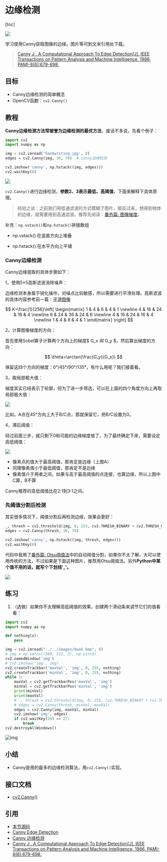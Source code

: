 # 边缘检测

[toc]

![](https://gitee.com/tianzhendong/img/raw/master//images/cv2_canny_edge_detection_threshold.jpg)

学习使用Canny获取图像的边缘。图片等可到文末引用处下载。

> [Canny J . A Computational Approach To Edge Detection\[J\]. IEEE Transactions on Pattern Analysis and Machine Intelligence, 1986, PAMI-8\(6\):679-698.](https://www.computer.org/cms/Computer.org/Transactions%20Home%20Pages/TPAMI/PDFs/top_ten_6.pdf)



## 目标

* Canny边缘检测的简单概念
* OpenCV函数：`cv2.Canny()`

## 教程

**Canny边缘检测方法常被誉为边缘检测的最优方法**，废话不多说，先看个例子：

```python
import cv2
import numpy as np

img = cv2.imread('handwriting.jpg', 0)
edges = cv2.Canny(img, 30, 70)  # canny边缘检测

cv2.imshow('canny', np.hstack((img, edges)))
cv2.waitKey(0)
```

![](https://gitee.com/tianzhendong/img/raw/master//images/cv2_canny_edge_detection.jpg)



`cv2.Canny()`进行边缘检测，**参数2、3表示最低、高阈值**，下面来解释下具体原理。

> 经验之谈：之前我们用低通滤波的方式模糊了图片，那反过来，想得到物体的边缘，就需要用到高通滤波。推荐先阅读：[番外篇: 图像梯度](【2】学习/机器视觉/OpenCV/27-图像梯度.md)。

补充：`np.vstack()`和`np.hstack()`拼接数组

- np.vstack():在竖直方向上堆叠

- np.hstack():在水平方向上平铺



### Canny边缘检测

Canny边缘提取的具体步骤如下：

1，使用5×5高斯滤波消除噪声：

边缘检测本身属于锐化操作，对噪点比较敏感，所以需要进行平滑处理。高斯滤波的具体内容参考前一篇：[平滑图像](【2】学习/机器视觉/OpenCV/17-平滑图像.md)

$$
K=\frac{1}{256}\left[
 \begin{matrix}
   1 & 4 & 6 & 4 & 1 \newline
   4 & 16 & 24 & 16 & 4  \newline
   6 & 24 & 36 & 24 & 6  \newline
   4 & 16 & 24 & 16 & 4  \newline
   1 & 4 & 6 & 4 & 1
  \end{matrix}
  \right]
$$

2，计算图像梯度的方向：

首先使用Sobel算子计算两个方向上的梯度$ G\_x $和$ G\_y $，然后算出梯度的方向：

$$
\theta=\arctan(\frac{G_y}{G_x})
$$

保留这四个方向的梯度：0°/45°/90°/135°，有什么用呢？我们接着看。

3，取局部极大值：

梯度其实已经表示了轮廓，但为了进一步筛选，可以在上面的四个角度方向上再取局部极大值：

![](http://cos.codec.wang/cv2_understand_canny_direction.jpg)

比如，A点在45°方向上大于B/C点，那就保留它，把B/C设置为0。

4，滞后阈值：

经过前面三步，就只剩下0和可能的边缘梯度值了，为了最终确定下来，需要设定高低阈值：

![](https://gitee.com/tianzhendong/img/raw/master//images/cv2_understand_canny_max_min_val.jpg)

* 像素点的值大于最高阈值，那肯定是边缘（上图A）
* 同理像素值小于最低阈值，那肯定不是边缘
* 像素值介于两者之间，如果与高于最高阈值的点连接，也算边缘，所以上图中C算，B不算

Canny推荐的高低阈值比在2:1到3:1之间。

### 先阈值分割后检测

其实很多情况下，阈值分割后再检测边缘，效果会更好：

```python
_, thresh = cv2.threshold(img, 0, 255, cv2.THRESH_BINARY + cv2.THRESH_OTSU)
edges = cv2.Canny(thresh, 30, 70)

cv2.imshow('canny', np.hstack((img, thresh, edges)))
cv2.waitKey(0)
```

代码中我用了[番外篇: Otsu阈值法](【2】学习/机器视觉/OpenCV/12-Otus阈值法.md)中的自动阈值分割，如果你不太了解，大可以使用传统的方法，不过如果是下面这种图片，推荐用Otsu阈值法。另外**Python中某个值不用的话，就写个下划线'\_'。**

![](https://gitee.com/tianzhendong/img/raw/master//images/cv2_canny_edge_detection_threshold.jpg)

## 练习

1. （选做）如果你不太理解高低阈值的效果，创建两个滑动条来调节它们的值看看：

```python
import cv2
import numpy as np

def nothing(x):
    pass

img = cv2.imread("../../images/book.bmp", 0)
# img = np.zeros((300, 512, 3), np.uint8)
cv2.namedWindow('img')
# cv2.imshow('img', img)
cv2.createTrackbar('maxVal', 'img', 0, 255, nothing)
cv2.createTrackbar('minVal', 'img', 0, 255, nothing)
while 1:
    maxVal = cv2.getTrackbarPos('maxVal', 'img')
    minVal = cv2.getTrackbarPos('minVal', 'img')
    print(minVal)
    print(maxVal)
    # _, thresh = cv2.threshold(img, 0, 255, cv2.THRESH_BINARY + cv2.THRESH_OTSU)
    # edges = cv2.Canny(thresh, minVal, maxVal)
    edges = cv2.Canny(img, maxVal, minVal)
    cv2.imshow('img', edges)
    if cv2.waitKey(20) == 27:
        break
cv2.destroyAllWindows()
```

![img](https://gitee.com/tianzhendong/img/raw/master//images/cv2_trackbar_maxval_minval_canny.gif)

## 小结

* Canny是用的最多的边缘检测算法，用`cv2.Canny()`实现。

## 接口文档

* [cv2.Canny\(\)](https://docs.opencv.org/4.0.0/dd/d1a/group__imgproc__feature.html#ga04723e007ed888ddf11d9ba04e2232de)

## 引用

* [本节源码](https://github.com/codecwang/OpenCV-Python-Tutorial/tree/master/11-Edge-Detection)
* [Canny Edge Detection](http://opencv-python-tutroals.readthedocs.io/en/latest/py_tutorials/py_imgproc/py_canny/py_canny.html)
* [Canny 边缘检测](http://www.opencv.org.cn/opencvdoc/2.3.2/html/doc/tutorials/imgproc/imgtrans/canny_detector/canny_detector.html)
* [Canny J . A Computational Approach To Edge Detection\[J\]. IEEE Transactions on Pattern Analysis and Machine Intelligence, 1986, PAMI-8\(6\):679-698.](https://www.computer.org/cms/Computer.org/Transactions%20Home%20Pages/TPAMI/PDFs/top_ten_6.pdf)

